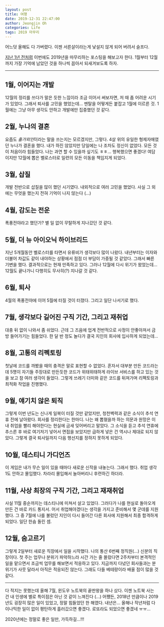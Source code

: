 ```yaml
---
layout: post
title: 여행
date: 2019-12-31 22:47:00
author: Jeongjin Oh
categories: Life
tags: 2019 마무리
---
```


어느덧 올해도 다 가버렸다. 이젠 서른살이라는게 낯설지 않게 되어 버려서 슬프다.

[지난 1년 전처럼](/life/2018/12/31/Good-Bye-2018) 이번에도 2019년을 마무리하는 포스팅을 해보고자 한다. 1월부터 12월까지 가장 기억에 남았던 것을 하나씩 꼽아서 되새겨보도록 하자.

---

## 1월, 이어지는 개발

12월의 정리를 쓰다가 말은 듯한 느낌이라 조금 이어서 써보자면, 저 때 좀 어려운 시기가 있었다. 그래서 퇴사를 고민을 했었는데... 멘탈을 어떻게든 붙잡고 1월에 이르른 것. 1월에는 그냥 아무 생각도 안하고 개발에만 집중했던 것 같다.

## 2월, 누나의 결혼

요즘도 *출가외인*이라는 말을 쓰는지는 모르겠지만, 그렇다. 4살 위의 유일한 형제자매였던 누나가 결혼을 했다. 내가 하진 않았지만 당일에는 나 조차도 정신이 없었다. 모든 것이 처음이라 힘들었다. 나는 과연 할 수 있을까 싶기도 ㅎㅎ... 행복했으면 좋겠다! 여담이지만 12월에 뽑은 벨로스터로 일련의 모든 이동을 책임지게 되었다.

## 3월, 삽질

개발 전반으로 삽질을 많이 했던 시기였다. 내외적으로 여러 고민을 했었다. 사실 그 외에는 무엇을 했는지 전혀 기억이 나지 않는다 (...)

## 4월, 감도는 전운

폭풍전야라고 했던가? 별 일 없이 무탈하게 지나갔던 것 같다.

## 5월, 더 뉴 아이오닉 하이브리드

지난 5개월동안 벨로스터를 타면서 유류비가 생각보다 많이 나왔다. 내년부터는 이자와 더불어 차값도 같이 내야하는 상황에서 점점 더 부담이 가중될 것 같았다. 그래서 빠른 기변을 했다. 결과적으로는 현재 만족하고 있다. 그러나 12월에 다시 위기가 왔었는데... 12월도 끝나가니 다행히도 무사히(?) 지나갈 것 같다.

## 6월, 퇴사

4월의 폭풍전야에 이어 5월에 터질 것이 터졌다. 그리고 일단 나서기로 했다.

## 7월, 생각보다 길어진 구직 기간, 그리고 재취업

대충 뒤 없이 나와서 좀 쉬었다. 근데 그 즈음에 업계 전반적으로 사정이 안좋아져서 금방 들어가기는 힘들었다. 한 달 반 정도 놀다가 결국 지인의 회사에 입사하게 되었는데...

## 8월, 고통의 리펙토링

첫날에 코드를 까봤을 때의 충격은 말로 표현할 수 없었다. 혼자서 대부분 만든 코드라는데 5명이 자기들 주장대로 만든듯한 코드가 위태위태하게 라이브 서비스를 하고 있는 것을 보고 참 여러 생각이 들었다. 그렇게 쓰레기 더미와 같은 코드를 뒤져가며 리펙토링과 최적화 작업을 진행했다.

## 9월, 얘기치 않은 퇴직

그렇게 이번 년도는 신나게 일복이 터질 것만 같았지만, 청천벽력과 같은 소식이 추석 연휴 전에 날아왔다. 회사를 정리한다는 한마디. 나는 왜 뽑혔을까 하는 의문과 원망은 이내 취업을 빨리 해야한다는 현실에 금새 잊어버리고 말았다. 그 소식을 듣고 추석 연휴에 추스른 후 바로 여기저기 넣어서 면접을 보았지만 급하게 넣은 건 역시나 제대로 되지 않았다. 그렇게 결국 퇴사일까지 다음 행선지를 정하지 못하게 되었다.

## 10월, 데스티니 가디언즈

이 게임은 내가 무슨 일이 있을 때마다 새로운 신작을 내놓는다. 그래서 했다. 취업 생각 1도 안하고 몰입했다. 차라리 몰입해서 놀아버리니 후련하긴 하더라.

## 11월, 사상 최장의 구직 기간, 그리고 재재취업

사실 11월 중순까지는 데스티니에 미쳐서 살고 있었다. 그러다가 나를 현실로 돌아오게 만든 건 바로 카드 통지서. 어서 취업해야겠다는 생각을 가지고 준비해서 몇 군데를 지원했다. 그 중 7월에 나를 불렀던 지인이 다시 들어간 다른 회사에 지원해서 최종 합격하게 되었다. 일단 한숨 돌린 셈.

## 12월, 숨고르기

그렇게 2일부터 새로운 직장에서 일을 시작했다. 나의 통산 6번째 정직원(...) 신분의 직장이다. 첫 주는 업무나 분위기 파악하느라 시간 가는 줄 몰랐다면 2주차부터 본격적인 일을 맡으면서 조금씩 업무를 해보면서 적응하고 있다. 지금까지 다녔던 회사들과는 분위기가 사뭇 달라서 아직은 적응되진 않는다. 그래도 다들 베테랑이라 배울 점이 많을 것 같다.

---

다 적지는 못했는데 올해 7월, 윈도우 노트북의 끝판왕을 하나 샀다. 이젠 노트북 사는 건 내 인생에 별로 특이점은 아닌 것 같이 느껴진다 (...) 어쨌든, 2018년 만큼이나 2019년도 굉장히 많은 일이 있었고, 정말 힘들었던 한 해였다. 내년은... 올해나 작년처럼 다이나믹한 일이 없이 평탄하게 흘러갔으면 좋겠다. 로또라도 되었으면 좋겠네 ㅠㅠ...

2020년에는 정말로 좋은 일만, 가득하길...!!!
